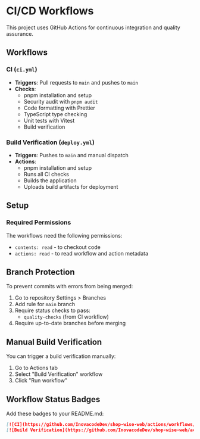 # CI/CD Workflows

This project uses GitHub Actions for continuous integration and quality assurance.

## Workflows

### CI (`ci.yml`)
- **Triggers**: Pull requests to `main` and pushes to `main`
- **Checks**:
  - pnpm installation and setup
  - Security audit with `pnpm audit`
  - Code formatting with Prettier
  - TypeScript type checking
  - Unit tests with Vitest
  - Build verification

### Build Verification (`deploy.yml`)
- **Triggers**: Pushes to `main` and manual dispatch
- **Actions**:
  - pnpm installation and setup
  - Runs all CI checks
  - Builds the application
  - Uploads build artifacts for deployment

## Setup

### Required Permissions
The workflows need the following permissions:
- `contents: read` - to checkout code
- `actions: read` - to read workflow and action metadata

## Branch Protection
To prevent commits with errors from being merged:

1. Go to repository Settings > Branches
2. Add rule for `main` branch
3. Require status checks to pass:
   - `quality-checks` (from CI workflow)
4. Require up-to-date branches before merging

## Manual Build Verification
You can trigger a build verification manually:
1. Go to Actions tab
2. Select "Build Verification" workflow
3. Click "Run workflow"

## Workflow Status Badges

Add these badges to your README.md:

```markdown
[![CI](https://github.com/InovacodeDev/shop-wise-web/actions/workflows/ci.yml/badge.svg)](https://github.com/InovacodeDev/shop-wise-web/actions/workflows/ci.yml)
[![Build Verification](https://github.com/InovacodeDev/shop-wise-web/actions/workflows/deploy.yml/badge.svg)](https://github.com/InovacodeDev/shop-wise-web/actions/workflows/deploy.yml)
```
